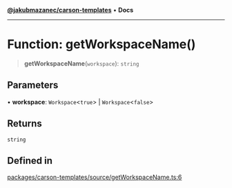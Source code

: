 [**@jakubmazanec/carson-templates**](../README.md) • **Docs**

---

# Function: getWorkspaceName()

> **getWorkspaceName**(`workspace`): `string`

## Parameters

• **workspace**: `Workspace`\<`true`\> \| `Workspace`\<`false`\>

## Returns

`string`

## Defined in

[packages/carson-templates/source/getWorkspaceName.ts:6](https://github.com/jakubmazanec/tools/blob/2afd81e4680434017b6f838733fd5ccd928cec42/packages/carson-templates/source/getWorkspaceName.ts#L6)
